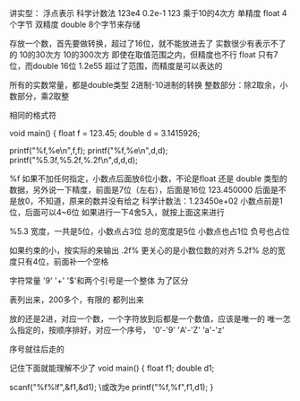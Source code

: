 讲实型：
 浮点表示
 科学计数法 123e4 0.2e-1  123 乘于10的4次方
单精度 float 4个字节
双精度 double 8个字节来存储

存放一个数，首先要做转换，超过了16位，就不能放进去了
实数很少有表示不了的  10的30次方    10的300次方
即使在取值范围之内，但精度也不行 float 只有7位，而double 16位
1.2e55 超过了范围，而精度是可以表达的

所有的实数常量，都是double类型
2进制-10进制的转换 整数部分：除2取余，小数部分，乘2取整

相同的格式符


void main()
{
  float f = 123.45;
  double d = 3.1415926;

  printf("%f,%e\n",f,f);
  printf("%f,%e\n",d,d);
  printf("%5.3f,%5.2f,%.2f\n",d,d,d);


  %f 如果不加任何指定，小数点后面放6位小数，不论是float 还是 double 类型的数据，另外说一下精度，前面是7位（左右），后面是16位
  123.450000 后面是不是放0，不知道，原来的数并没有给之
  科学计数法：1.23450e+02 小数点前是1位，后面可以4~6位
  如果进行一下4舍5入，就按上面这来进行

  %5.3 宽度，一共是5位，小数点占3位 总的宽度是5位 小数点也占1位
  负号也占位

  如果约束的小，按实际的来输出
  .2f% 更关心的是小数位数的对齐
  5.2f% 总的宽度只有4位，前面补一个空格

  字符常量 '9' '+'  '$'和两个引号是一个整体
  为了区分

  表列出来，200多个，有限的
  都列出来
 
  放的还是2进，对应一个数，一个字符放到后都是一个数值，应该是唯一的
  唯一怎么指定的，按顺序排好，对应一个序号，
  '0'-'9'
  'A'-'Z'
  'a'-'z'

 序号就往后走的
  
 记住下面就能理解不少了
 void main()
 {
   float f1;
   double d1;
   
   scanf("%f%lf",&f1,&d1); \\或改为e
   printf("%f,%f",f1,d1);
  }


  
  




